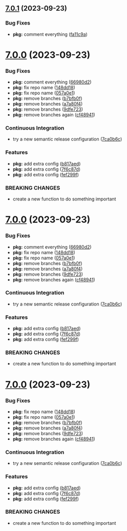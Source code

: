 ## [7.0.1](https://github.com/aebone/semantic-commits/compare/v7.0.0...v7.0.1) (2023-09-23)


### Bug Fixes

* **pkg:** comment everything ([fa11c9a](https://github.com/aebone/semantic-commits/commit/fa11c9a5d156f4be64ec0c8d72c4d287a301d5e8))

# [7.0.0](https://github.com/aebone/semantic-commits/compare/v6.0.0...v7.0.0) (2023-09-23)


### Bug Fixes

* **pkg:** comment everything ([66980d2](https://github.com/aebone/semantic-commits/commit/66980d299c109086e7f459adf7aae952f685ce8e))
* **pkg:** fix repo name ([148dd18](https://github.com/aebone/semantic-commits/commit/148dd186bfa60b8e6fbc02681a22fcb62de84525))
* **pkg:** fix repo name ([057a0e1](https://github.com/aebone/semantic-commits/commit/057a0e1772f0a617b26100fb36deeead290c3d7a))
* **pkg:** remove branches ([b7bfb0f](https://github.com/aebone/semantic-commits/commit/b7bfb0feb8852d7b8e37f63ec2cfcee9b98e0775))
* **pkg:** remove branches ([a7a80f4](https://github.com/aebone/semantic-commits/commit/a7a80f4d7af1b258bd5f1d2e6209363e8234368a))
* **pkg:** remove branches ([9dfe723](https://github.com/aebone/semantic-commits/commit/9dfe723a0bec3f368d7cebde9b26513c94a8d576))
* **pkg:** remove branches again ([cf48941](https://github.com/aebone/semantic-commits/commit/cf48941a101bcade865a8336cbaee01ae5b12084))


### Continuous Integration

* try a new semantic release configuration ([7ca0b6c](https://github.com/aebone/semantic-commits/commit/7ca0b6c12675b76b6feb3313687f75166af1f8ff))


### Features

* **pkg:** add extra config ([b817aed](https://github.com/aebone/semantic-commits/commit/b817aed3b2a1dce0cbb4be4fd6477bd919cd2f5d))
* **pkg:** add extra config ([7f6c87d](https://github.com/aebone/semantic-commits/commit/7f6c87d77cc3f2327b5b40816bcb853b24c5b489))
* **pkg:** add extra config ([fef299f](https://github.com/aebone/semantic-commits/commit/fef299f2790ca02d98032619f4136c7f6eb264c6))


### BREAKING CHANGES

* create a new function to do something important

# [7.0.0](https://github.com/aebone/semantic-commits/compare/v6.0.0...v7.0.0) (2023-09-23)


### Bug Fixes

* **pkg:** comment everything ([66980d2](https://github.com/aebone/semantic-commits/commit/66980d299c109086e7f459adf7aae952f685ce8e))
* **pkg:** fix repo name ([148dd18](https://github.com/aebone/semantic-commits/commit/148dd186bfa60b8e6fbc02681a22fcb62de84525))
* **pkg:** fix repo name ([057a0e1](https://github.com/aebone/semantic-commits/commit/057a0e1772f0a617b26100fb36deeead290c3d7a))
* **pkg:** remove branches ([b7bfb0f](https://github.com/aebone/semantic-commits/commit/b7bfb0feb8852d7b8e37f63ec2cfcee9b98e0775))
* **pkg:** remove branches ([a7a80f4](https://github.com/aebone/semantic-commits/commit/a7a80f4d7af1b258bd5f1d2e6209363e8234368a))
* **pkg:** remove branches ([9dfe723](https://github.com/aebone/semantic-commits/commit/9dfe723a0bec3f368d7cebde9b26513c94a8d576))
* **pkg:** remove branches again ([cf48941](https://github.com/aebone/semantic-commits/commit/cf48941a101bcade865a8336cbaee01ae5b12084))


### Continuous Integration

* try a new semantic release configuration ([7ca0b6c](https://github.com/aebone/semantic-commits/commit/7ca0b6c12675b76b6feb3313687f75166af1f8ff))


### Features

* **pkg:** add extra config ([b817aed](https://github.com/aebone/semantic-commits/commit/b817aed3b2a1dce0cbb4be4fd6477bd919cd2f5d))
* **pkg:** add extra config ([7f6c87d](https://github.com/aebone/semantic-commits/commit/7f6c87d77cc3f2327b5b40816bcb853b24c5b489))
* **pkg:** add extra config ([fef299f](https://github.com/aebone/semantic-commits/commit/fef299f2790ca02d98032619f4136c7f6eb264c6))


### BREAKING CHANGES

* create a new function to do something important

# [7.0.0](https://github.com/aebone/semantic-commits/compare/v6.0.0...v7.0.0) (2023-09-23)


### Bug Fixes

* **pkg:** fix repo name ([148dd18](https://github.com/aebone/semantic-commits/commit/148dd186bfa60b8e6fbc02681a22fcb62de84525))
* **pkg:** fix repo name ([057a0e1](https://github.com/aebone/semantic-commits/commit/057a0e1772f0a617b26100fb36deeead290c3d7a))
* **pkg:** remove branches ([b7bfb0f](https://github.com/aebone/semantic-commits/commit/b7bfb0feb8852d7b8e37f63ec2cfcee9b98e0775))
* **pkg:** remove branches ([a7a80f4](https://github.com/aebone/semantic-commits/commit/a7a80f4d7af1b258bd5f1d2e6209363e8234368a))
* **pkg:** remove branches ([9dfe723](https://github.com/aebone/semantic-commits/commit/9dfe723a0bec3f368d7cebde9b26513c94a8d576))
* **pkg:** remove branches again ([cf48941](https://github.com/aebone/semantic-commits/commit/cf48941a101bcade865a8336cbaee01ae5b12084))


### Continuous Integration

* try a new semantic release configuration ([7ca0b6c](https://github.com/aebone/semantic-commits/commit/7ca0b6c12675b76b6feb3313687f75166af1f8ff))


### Features

* **pkg:** add extra config ([b817aed](https://github.com/aebone/semantic-commits/commit/b817aed3b2a1dce0cbb4be4fd6477bd919cd2f5d))
* **pkg:** add extra config ([7f6c87d](https://github.com/aebone/semantic-commits/commit/7f6c87d77cc3f2327b5b40816bcb853b24c5b489))
* **pkg:** add extra config ([fef299f](https://github.com/aebone/semantic-commits/commit/fef299f2790ca02d98032619f4136c7f6eb264c6))


### BREAKING CHANGES

* create a new function to do something important
